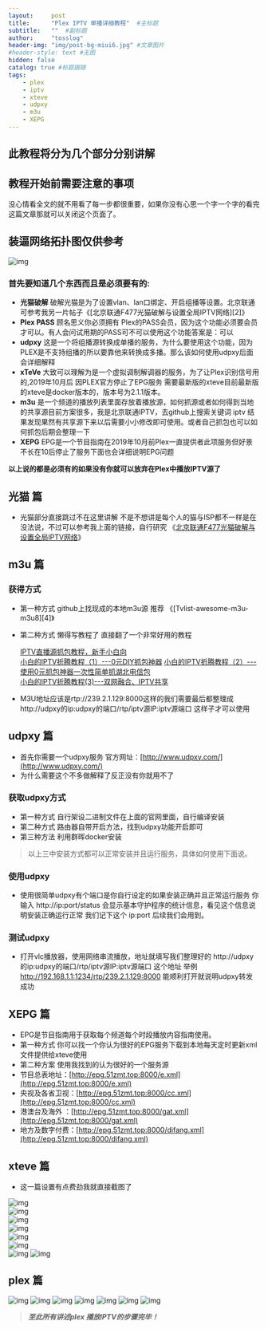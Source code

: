 ```yaml
---
layout:     post 
title:      "Plex IPTV 单播详细教程"  #主标题
subtitle:   ""  #副标题
author:     "tosslog" 
header-img: "img/post-bg-miui6.jpg" #文章图片
#header-style: text #无图
hidden: false
catalog: true #标题跟随
tags: 
    - plex
    - iptv
    - xteve
    - udpxy
    - m3u
    - XEPG
---
```


## 此教程将分为几个部分分别讲解

## 教程开始前需要注意的事项
   没心情看全文的就不用看了每一步都很重要，如果你没有心思一个字一个字的看完这篇文章那就可以关闭这个页面了。

## 装逼网络拓扑图仅供参考
![img](/img/post-img/2020/11/05/2379338614.jpg)

### 首先要知道几个东西而且是必须要有的:
- **光猫破解**
   破解光猫是为了设置vlan、lan口绑定、开启组播等设置。北京联通可参考我另一片帖子《[北京联通F477光猫破解与设置全局IPTV网络][2]》
- **Plex PASS**
   顾名思义你必须拥有 Plex的PASS会员，因为这个功能必须要会员才可以。有人会问试用期的PASS可不可以使用这个功能答案是：可以
- **udpxy**
   这是一个将组播源转换成单播的服务，为什么要使用这个功能，因为PLEX是不支持组播的所以要靠他来转换成多播。那么该如何使用udpxy后面会详细解释
- **xTeVe**
   大致可以理解为是一个虚拟调制解调器的服务，为了让Plex识别信号用的,2019年10月后 因PLEX官方停止了EPG服务 需要最新版的xteve目前最新版的xteve是docker版本的，版本号为2.1.1版本。
- **m3u**
   是一个频道的播放列表里面存放着播放源，如何抓源或者如何得到当地的共享源目前方案很多，我是北京联通IPTV，去github上搜索关键词 iptv 结果发现果然有共享源下来以后需要小小修改即可使用。或者自己抓包也可以如何抓包后期会整理一下
- **XEPG**
   EPG是一个节目指南在2019年10月前Plex一直提供者此项服务但好景不长在10后停止了服务下面也会详细说明EPG问题

**以上说的都是必须有的如果没有你就可以放弃在Plex中播放IPTV源了**

## 光猫 篇
- 光猫部分直接跳过不在这里讲解 不是不想讲是每个人的猫与ISP都不一样是在没法说，不过可以参考我上面的链接，自行研究
  《[北京联通F477光猫破解与设置全局IPTV网络](/2020/11/05/北京联通F477光猫破解与设置全局IPTV网络/)》

## m3u 篇
### 获得方式
- 第一种方式 github上找现成的本地m3u源 推荐 《[Tvlist-awesome-m3u-m3u8][4]》
- 第二种方式 懒得写教程了 直接翻了一个非常好用的教程 

  [IPTV直播源抓包教程，新手小白向](https://www.znds.com/forum.php?mobile=no&mod=viewthread&tid=1137126)  
  [小白的IPTV折腾教程（1）---0元DIY抓包神器](https://www.right.com.cn/forum/thread-328186-1-1.html)
  [小白的IPTV折腾教程（2）---使用0元抓包神器一次性简单抓湖北电信包](https://www.right.com.cn/forum/thread-328805-1-1.html)  
  [小白的IPTV折腾教程(3)---双网融合、IPTV共享](https://www.right.com.cn/forum/thread-332086-1-1.html)  
  

- M3U地址应该是rtp://239.2.1.129:8000这样的我们需要最后都整理成http://udpxy的ip:udpxy的端口/rtp/iptv源IP:iptv源端口 这样子才可以使用

## udpxy 篇
- 首先你需要一个udpxy服务 官方网址：[http://www.udpxy.com/](http://www.udpxy.com/)
- 为什么需要这个不多做解释了反正没有你就用不了
### 获取udpxy方式
- 第一种方式 自行架设二进制文件在上面的官网里面，自行编译安装
- 第二种方式 路由器自带开启方法，找到udpxy功能开启即可
- 第三种方法 利用群晖docker安装
> 以上三中安装方式都可以正常安装并且运行服务，具体如何使用下面说。

### 使用udpxy
- 使用很简单udpxy有个端口是你自行设定的如果安装正确并且正常运行服务
  你输入 http://ip:port/status 会显示基本守护程序的统计信息，看见这个信息说明安装正确运行正常
  我们记下这个 ip:port 后续我们会用到。

### 测试udpxy
- 打开vlc播放器，使用网络串流播放，地址就填写我们整理好的 http://udpxy的ip:udpxy的端口/rtp/iptv源IP:iptv源端口 这个地址
  举例 http://192.168.1.1:1234/rtp/239.2.1.129:8000
  能顺利打开就说明udpxy转发成功

## XEPG 篇
- EPG是节目指南用于获取每个频道每个时段播放内容指南使用。
- 第一种方式 你可以找一个你认为很好的EPG服务下载到本地每天定时更新xml文件提供给xteve使用
- 第二种方案 使用我找到的认为很好的一个服务源
- 节目总表地址：[http://epg.51zmt.top:8000/e.xml](http://epg.51zmt.top:8000/e.xml)
- 央视及各省卫视：[http://epg.51zmt.top:8000/cc.xml](http://epg.51zmt.top:8000/cc.xml)
- 港澳台及海外 ：[http://epg.51zmt.top:8000/gat.xml](http://epg.51zmt.top:8000/gat.xml)
- 地方及数字付费：[http://epg.51zmt.top:8000/difang.xml](http://epg.51zmt.top:8000/difang.xml)

## xteve 篇
 - 这一篇设置有点费劲我就直接截图了  

![img](/img/post-img/2020/11/05/3166110020.png)  
![img](/img/post-img/2020/11/05/2367978264.png)  
![img](/img/post-img/2020/11/05/3442464450.png)  
![img](/img/post-img/2020/11/05/1283338021.png)  
![img](/img/post-img/2020/11/05/3994503470.png)  
![img](/img/post-img/2020/11/05/3362030237.png)  
![img](/img/post-img/2020/11/05/552855949.png)
![img](/img/post-img/2020/11/05/4080808329.png)


## plex 篇
![img](/img/post-img/2020/11/05/1774452277.png)
![img](/img/post-img/2020/11/05/2892647744.png)
![img](/img/post-img/2020/11/05/3379924564.png)
![img](/img/post-img/2020/11/05/674948645.png)
![img](/img/post-img/2020/11/05/2037261977.png)
![img](/img/post-img/2020/11/05/1118328424.png)
![img](/img/post-img/2020/11/05/3707567091.png)


> ***至此所有讲述plex 播放IPTV的步骤完毕！***

